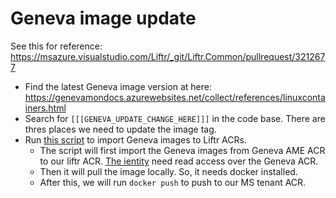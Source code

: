 # Geneva image update
See this for reference: https://msazure.visualstudio.com/Liftr/_git/Liftr.Common/pullrequest/3212677

* Find the latest Geneva image version at here: https://genevamondocs.azurewebsites.net/collect/references/linuxcontainers.html
* Search for `[[[GENEVA_UPDATE_CHANGE_HERE]]]` in the code base. There are thres places we need to update the image tag.
* Run [this script](https://msazure.visualstudio.com/Liftr/_git/Liftr.Common?path=%2Ftools%2Fdependency-images%2FPrepareGenevaImages.sh&_a=contents&version=GBmaster) to import Geneva images to Liftr ACRs.
    * The script will first import the Geneva images from Geneva AME ACR to our liftr ACR. [The ientity](https://msazure.visualstudio.com/Liftr/_git/Liftr.Common?path=%2Ftools%2Fdependency-images%2FPrepareGenevaImages.sh&version=GBmaster&line=30&lineEnd=31&lineStartColumn=1&lineEndColumn=1&lineStyle=plain) need read access over the Geneva ACR.
    * Then it will pull the image locally. So, it needs docker installed.
    * After this, we will run `docker push` to push to our MS tenant ACR.